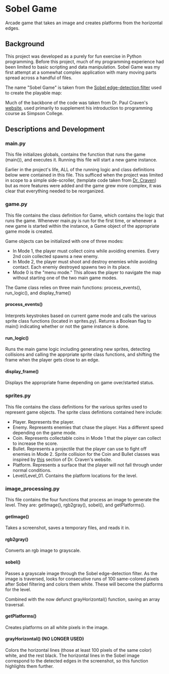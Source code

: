 # Sobel Game

Arcade game that takes an image and creates platforms from the horizontal edges.

## Background

This project was developed as a purely for fun exercise in Python programming. Before this project, much of my programming experience had been limited to basic scripting and data manipulation. Sobel Game was my first attempt at a somewhat complex application with many moving parts spread across a handful of files.

The name "Sobel Game" is taken from the [Sobel edge-detection filter](https://en.wikipedia.org/wiki/Sobel_operator) used to create the playable map: 
  
Much of the backbone of the code was taken from Dr. Paul Craven's [website](http://programarcadegames.com/index.php), used primarily to supplement his introduction to programming course as Simpson College.

## Descriptions and Development

### main.py

This file initializes globals, contains the function that runs the game (main()), and executes it. Running this file will start a new game instance.

Earlier in the project's life, ALL of the running logic and class definitions below were contained in this file. This sufficed when the project was limited in scope to a simple side-scroller, (template code taken from [Dr. Craven](http://programarcadegames.com/python_examples/f.php?file=platform_scroller.py)) but as more features were added and the game grew more complex, it was clear that everything needed to be reorganized.

### game.py

This file contains the class definition for Game, which contains the logic that runs the game. Whenever main.py is run for the first time, or whenever a new game is started within the instance, a Game object of the appropriate game mode is created. 

Game objects can be initialized with one of three modes: 
  * In Mode 1, the player must collect coins while avoiding enemies. Every 2nd coin collected spawns a new enemy.
  * In Mode 2, the player must shoot and destroy enemies while avoiding contact. Each enemiy destroyed spawns two in its place.
  * Mode 0 is the "menu mode." This allows the player to navigate the map without starting one of the two main game modes.
  
The Game class relies on three main functions: process_events(), run_logic(), and display_frame()

#### process_events()

Interprets keystrokes based on current game mode and calls the various sprite class functions (located in sprites.py). Returns a Boolean flag to main() indicating whether or not the game instance is done.

#### run_logic()

Runs the main game logic including generating new sprites, detecting collisions and calling the apprpriate sprite class functions, and shifting the frame when the player gets close to an edge.

#### display_frame()

Displays the appropriate frame depending on game over/started status.

### sprites.py

This file contains the class definitions for the various sprites used to represent game objects. The sprite class defintions contained here include:
  * Player. Represents the player.
  * Enemy. Represents enemies that chase the player. Has a different speed depending on the game mode. 
  * Coin. Represents collectable coins in Mode 1 that the player can collect to increase the score.
  * Bullet. Represents a projectile that the player can use to fight off enemies in Mode 2. Sprite collision for the Coin and Bullet classes was inspired by [this](http://programarcadegames.com/python_examples/f.php?file=bullets.py) section of Dr. Craven's website.
  * Platform. Represents a surface that the player will not fall through under normal conditions.
  * Level/Level_01. Contains the platform locations for the level.

### image_processing.py

This file contains the four functions that process an image to generate the level. They are: getImage(), rgb2gray(), sobel(), and getPlatforms().

#### getImage()

Takes a screenshot, saves a temporary files, and reads it in.

#### rgb2gray()

Converts an rgb image to grayscale.

#### sobel()

Passes a grayscale image through the Sobel edge-detection filter. As the image is traversed, looks for consecutive runs of 100 same-colored pixels after Sobel filtering and colors them white. These will become the platforms for the level.

Combined with the now defunct grayHorizontal() function, saving an array traversal.

#### getPlatforms()

Creates platforms on all white pixels in the image.

#### grayHorizontal() (NO LONGER USED)

Colors the horizontal lines (those at least 100 pixels of the same color) white, and the rest black. The horizontal lines in the Sobel image correspond to the detected edges in the screenshot, so this function highlights them further.
